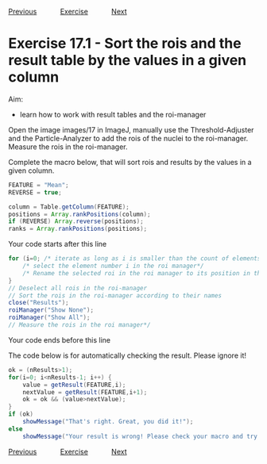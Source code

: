 [Previous](./ex16-01.md) &nbsp;&nbsp;&nbsp;&nbsp;&nbsp;&nbsp;&nbsp;&nbsp;&nbsp;&nbsp;     [Exercise](../ans/ans17-01.md) &nbsp;&nbsp;&nbsp;&nbsp;&nbsp;&nbsp;&nbsp;&nbsp;&nbsp;&nbsp; [Next](./ex18-01.md)
# Exercise 17.1 - Sort the rois and the result table by the values in a given column

Aim: 
- learn how to work with result tables and the roi-manager

Open the image images/17 in ImageJ, manually use the Threshold-Adjuster and the
Particle-Analyzer to add the rois of the nuclei to the roi-manager. Measure the rois in the roi-manager.

Complete the macro below, that will sort rois and results by the values in a given column.

```java
FEATURE = "Mean";
REVERSE = true;

column = Table.getColumn(FEATURE);
positions = Array.rankPositions(column);
if (REVERSE) Array.reverse(positions);
ranks = Array.rankPositions(positions);
```
Your code starts after this line 
```java
for (i=0; /* iterate as long as i is smaller than the count of elements in the roi-manager*/; i++) {
	/* select the element number i in the roi manager*/
	/* Rename the selected roi in the roi manager to its position in the sorted list, that is rename it to IJ.pad(ranks[i], 4) */
}
// Deselect all rois in the roi-manager 
// Sort the rois in the roi-manager according to their names 
close("Results");
roiManager("Show None");
roiManager("Show All");
// Measure the rois in the roi manager*/
```
 Your code ends before this line

The code below is for automatically checking the result. Please ignore it! 
```java
ok = (nResults>1);
for(i=0; i<nResults-1; i++) {
	value = getResult(FEATURE,i);
	nextValue = getResult(FEATURE,i+1);
	ok = ok && (value>nextValue);
}
if (ok)
	showMessage("That's right. Great, you did it!");
else 
	showMessage("Your result is wrong! Please check your macro and try again!");
```
[Previous](./ex16-01.md) &nbsp;&nbsp;&nbsp;&nbsp;&nbsp;&nbsp;&nbsp;&nbsp;&nbsp;&nbsp;     [Exercise](../ans/ans17-01.md) &nbsp;&nbsp;&nbsp;&nbsp;&nbsp;&nbsp;&nbsp;&nbsp;&nbsp;&nbsp; [Next](./ex18-01.md)
